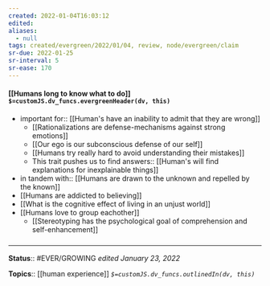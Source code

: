 ```yaml
---
created: 2022-01-04T16:03:12 
edited: 
aliases:
  - null
tags: created/evergreen/2022/01/04, review, node/evergreen/claim
sr-due: 2022-01-25
sr-interval: 5
sr-ease: 170
---
```


#### [[Humans long to know what to do]] `$=customJS.dv_funcs.evergreenHeader(dv, this)`
- important for:: [[Human's have an inability to admit that they are wrong]]
	- [[Rationalizations are defense-mechanisms against strong emotions]]
	- [[Our ego is our subconscious defense of our self]]
	- [[Humans try really hard to avoid understanding their mistakes]]
	- This trait pushes us to find 
	answers:: [[Human's will find explanations for inexplainable things]]
- in tandem with:: [[Humans are drawn to the unknown and repelled by the known]]
- [[Humans are addicted to believing]]
- [[What is the cognitive effect of living in an unjust world]]
- [[Humans love to group eachother]]
	- [[Stereotyping has the psychological goal of comprehension and self-enhancement]]

### <hr class="footnote"/>

**Status**:: #EVER/GROWING
*edited January 23, 2022*

**Topics**:: [[human experience]]
*`$=customJS.dv_funcs.outlinedIn(dv, this)`*


